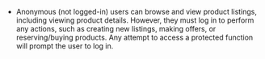 - Anonymous (not logged-in) users can browse and view product listings, including viewing product details. However, they must log in to perform any actions, such as creating new listings, making offers, or reserving/buying products. Any attempt to access a protected function will prompt the user to log in.
